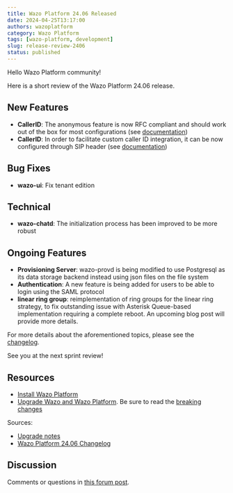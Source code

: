 ```yaml
---
title: Wazo Platform 24.06 Released
date: 2024-04-25T13:17:00
authors: wazoplatform
category: Wazo Platform
tags: [wazo-platform, development]
slug: release-review-2406
status: published
---
```


Hello Wazo Platform community!

Here is a short review of the Wazo Platform 24.06 release.

## New Features

- **CallerID**: The anonymous feature is now RFC compliant and should work out of the box for most configurations (see [documentation](https://wazo-platform.org/uc-doc/administration/callerid#anonymous-callerid))
- **CallerID**: In order to facilitate custom caller ID integration, it can be now configured through SIP header (see [documentation](https://wazo-platform.org/uc-doc/administration/callerid#dynamic-caller-id))

## Bug Fixes

- **wazo-ui**: Fix tenant edition

## Technical

- **wazo-chatd**: The initialization process has been improved to be more robust

## Ongoing Features

- **Provisioning Server**: wazo-provd is being modified to use Postgresql as its data storage backend instead using json files on the file system
- **Authentication**: A new feature is being added for users to be able to login using the SAML protocol
- **linear ring group**: reimplementation of ring groups for the linear ring strategy, to fix outstanding issue with Asterisk Queue-based implementation requiring a complete reboot.
  An upcoming blog post will provide more details.

For more details about the aforementioned topics, please see the [changelog](https://wazo-dev.atlassian.net/issues/?jql=project%3DWAZO%20AND%20fixVersion%3D24.06).

See you at the next sprint review!

<!-- truncate -->

## Resources

- [Install Wazo Platform](/use-cases)
- [Upgrade Wazo and Wazo Platform](/uc-doc/upgrade/). Be sure to read the
  [breaking changes](/uc-doc/upgrade/upgrade_notes#24-06)

Sources:

- [Upgrade notes](/uc-doc/upgrade/upgrade_notes#24-06)
- [Wazo Platform 24.06 Changelog](https://wazo-dev.atlassian.net/issues/?jql=project%3DWAZO%20AND%20fixVersion%3D24.06)

## Discussion

Comments or questions in
[this forum post](https://wazo-platform.discourse.group/t/blog-wazo-platform-24-06-released).
